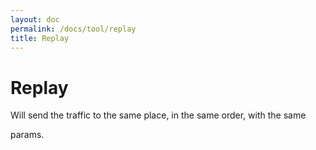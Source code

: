 ```yaml
---
layout: doc
permalink: /docs/tool/replay
title: Replay
---
```

# Replay



Will send the traffic to the same place, in the same order, with the same

params.
